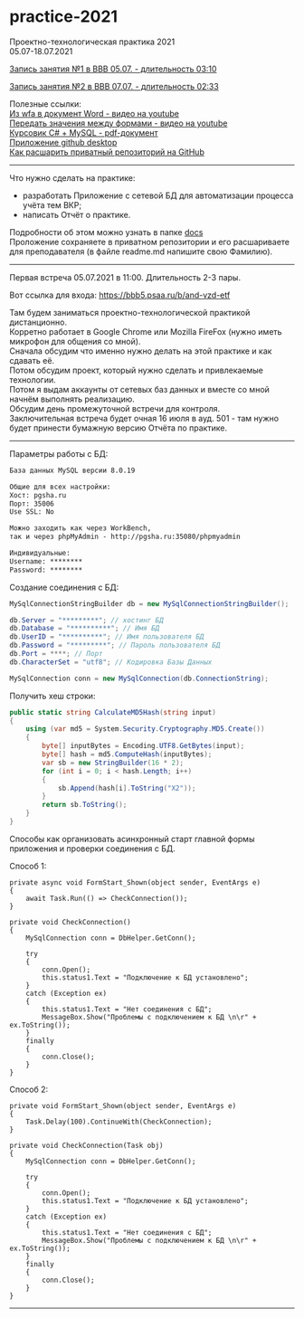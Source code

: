 # practice-2021

Проектно-технологическая практика 2021  
05.07-18.07.2021  

[Запись занятия №1 в BBB 05.07. - длительность 03:10](https://bbb5.psaa.ru/playback/presentation/2.0/playback.html?meetingId=68138b70736d3d205e0052a8d69da7021b4ccea0-1625463940205)  

[Запись занятия №2 в BBB 07.07. - длительность 02:33](https://bbb5.psaa.ru/playback/presentation/2.0/playback.html?meetingId=68138b70736d3d205e0052a8d69da7021b4ccea0-1625665753715)  

Полезные ссылки:  
[Из wfa в документ Word - видео на youtube](https://youtu.be/vQ7uW6g0z-U)  
[Передать значения между формами - видео на youtube](https://youtu.be/29q1Lz8ErMc)  
[Курсовик C# + MySQL - pdf-документ](https://pcoding.ru/pdf/CourseProject.pdf)  
[Приложение github desktop](https://desktop.github.com/)  
[Как расшарить приватный репозиторий на GitHub](https://pcoding.ru/pdf/shareGit.pdf)  

---  

Что нужно сделать на практике:  
- разработать Приложение с сетевой БД для автоматизации процесса учёта тем ВКР;  
- написать Отчёт о практике.

Подробности об этом можно узнать в папке [docs](/docs/)  
Проложение сохраняете в приватном репозитории и его расшариваете для преподавателя (в файле readme.md напишите свою Фамилию).  

---  

Первая встреча 05.07.2021 в 11:00. Длительность 2-3 пары.  

Вот ссылка для входа: https://bbb5.psaa.ru/b/and-vzd-etf  

Там будем заниматься проектно-технологической практикой дистанционно.  
Корретно работает в Google Chrome или Mozilla FireFox (нужно иметь микрофон для общения со мной).  
Сначала обсудим что именно нужно делать на этой практике и как сдавать её.  
Потом обсудим проект, который нужно сделать и привлекаемые технологии.  
Потом я выдам аккаунты от сетевых баз данных и вместе со мной начнём выполнять реализацию.  
Обсудим день промежуточной встречи для контроля.  
Заключительная встреча будет очная 16 июля в ауд. 501 - там нужно будет принести бумажную версию Отчёта по практике.  

---
  
Параметры работы с БД:  

```txt
База данных MySQL версии 8.0.19  

Общие для всех настройки:  
Хост: pgsha.ru  
Порт: 35006  
Use SSL: No  

Можно заходить как через WorkBench, 
так и через phpMyAdmin - http://pgsha.ru:35080/phpmyadmin

Индивидуальные:
Username: ********
Password: ********
```

Создание соединения с БД:  

```C#
MySqlConnectionStringBuilder db = new MySqlConnectionStringBuilder();

db.Server = "*********"; // хостинг БД
db.Database = "**********"; // Имя БД
db.UserID = "**********"; // Имя пользователя БД
db.Password = "*********"; // Пароль пользователя БД
db.Port = ****; // Порт
db.CharacterSet = "utf8"; // Кодировка Базы Данных

MySqlConnection conn = new MySqlConnection(db.ConnectionString);
```

Получить хеш строки:  

```C#
public static string CalculateMD5Hash(string input)
{
    using (var md5 = System.Security.Cryptography.MD5.Create())
    {
        byte[] inputBytes = Encoding.UTF8.GetBytes(input);
        byte[] hash = md5.ComputeHash(inputBytes);
        var sb = new StringBuilder(16 * 2);
        for (int i = 0; i < hash.Length; i++)
        {
            sb.Append(hash[i].ToString("X2"));
        }
        return sb.ToString();
    }
}
```

Способы как организовать асинхронный старт главной формы приложения и проверки соединения с БД.  

Способ 1:  
```
private async void FormStart_Shown(object sender, EventArgs e)
{
    await Task.Run(() => CheckConnection());
}

private void CheckConnection()
{
    MySqlConnection conn = DbHelper.GetConn();

    try
    {
        conn.Open();
        this.status1.Text = "Подключение к БД установлено";
    }
    catch (Exception ex)
    {
        this.status1.Text = "Нет соединения с БД";
        MessageBox.Show("Проблемы с подключением к БД \n\r" + ex.ToString());
    }
    finally
    {
        conn.Close();
    }
}
```

Способ 2:  
```
private void FormStart_Shown(object sender, EventArgs e)
{
    Task.Delay(100).ContinueWith(CheckConnection);
}

private void CheckConnection(Task obj)
{
    MySqlConnection conn = DbHelper.GetConn();

    try
    {
        conn.Open();
        this.status1.Text = "Подключение к БД установлено";
    }
    catch (Exception ex)
    {
        this.status1.Text = "Нет соединения с БД";
        MessageBox.Show("Проблемы с подключением к БД \n\r" + ex.ToString());
    }
    finally
    {
        conn.Close();
    }
}
```

---  

```

```
